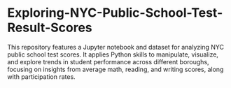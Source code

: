# Exploring-NYC-Public-School-Test-Result-Scores
This repository features a Jupyter notebook and dataset for analyzing NYC public school test scores. It applies Python skills to manipulate, visualize, and explore trends in student performance across different boroughs, focusing on insights from average math, reading, and writing scores, along with participation rates.
